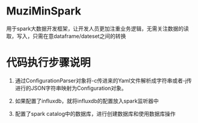 # MuziMinSpark  
  用于spark大数据开发框架，让开发人员更加注重业务逻辑，无需关注数据的读取，写入，只需在意dataframe/dateset之间的转换

# 代码执行步骤说明
  1. 通过ConfigurationParser对象将-c传进来的Yaml文件解析成字符串或者-j传进行的JSON字符串映射为Configuration对象。  

  2. 如果配置了influxdb，就将influxdb的配置放入spark监听器中

  3. 配置了spark catalog中的数据库，进行创建数据库和使用数据库操作

     
